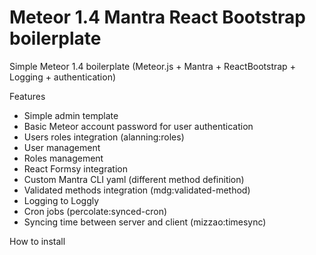 # Meteor 1.4 Mantra React Bootstrap boilerplate
Simple Meteor 1.4 boilerplate (Meteor.js + Mantra + ReactBootstrap + Logging + authentication)

Features
- Simple admin template 
- Basic Meteor account password for user authentication
- Users roles integration (alanning:roles)
- User management
- Roles management
- React Formsy integration
- Custom Mantra CLI yaml (different method definition)
- Validated methods integration (mdg:validated-method)
- Logging to Loggly 
- Cron jobs (percolate:synced-cron)
- Syncing time between server and client (mizzao:timesync)

How to install



